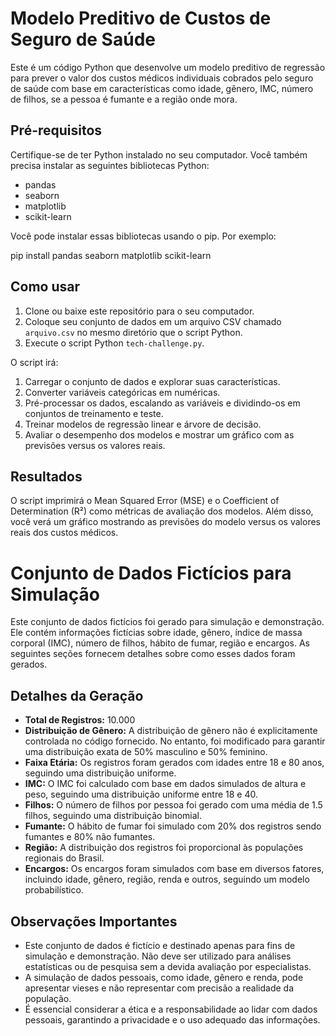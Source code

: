 # Modelo Preditivo de Custos de Seguro de Saúde

Este é um código Python que desenvolve um modelo preditivo de regressão para prever o valor dos custos médicos individuais cobrados pelo seguro de saúde com base em características como idade, gênero, IMC, número de filhos, se a pessoa é fumante e a região onde mora.

## Pré-requisitos

Certifique-se de ter Python instalado no seu computador. Você também precisa instalar as seguintes bibliotecas Python:

- pandas
- seaborn
- matplotlib
- scikit-learn

Você pode instalar essas bibliotecas usando o pip. Por exemplo:

pip install pandas seaborn matplotlib scikit-learn

## Como usar

1. Clone ou baixe este repositório para o seu computador.
2. Coloque seu conjunto de dados em um arquivo CSV chamado `arquivo.csv` no mesmo diretório que o script Python.
3. Execute o script Python `tech-challenge.py`.

O script irá:

1. Carregar o conjunto de dados e explorar suas características.
2. Converter variáveis categóricas em numéricas.
3. Pré-processar os dados, escalando as variáveis e dividindo-os em conjuntos de treinamento e teste.
4. Treinar modelos de regressão linear e árvore de decisão.
5. Avaliar o desempenho dos modelos e mostrar um gráfico com as previsões versus os valores reais.

## Resultados

O script imprimirá o Mean Squared Error (MSE) e o Coefficient of Determination (R²) como métricas de avaliação dos modelos. Além disso, você verá um gráfico mostrando as previsões do modelo versus os valores reais dos custos médicos.


# Conjunto de Dados Fictícios para Simulação

Este conjunto de dados fictícios foi gerado para simulação e demonstração. Ele contém informações fictícias sobre idade, gênero, índice de massa corporal (IMC), número de filhos, hábito de fumar, região e encargos. As seguintes seções fornecem detalhes sobre como esses dados foram gerados.

## Detalhes da Geração

- **Total de Registros:** 10.000
- **Distribuição de Gênero:** A distribuição de gênero não é explicitamente controlada no código fornecido. No entanto, foi modificado para garantir uma distribuição exata de 50% masculino e 50% feminino.
- **Faixa Etária:** Os registros foram gerados com idades entre 18 e 80 anos, seguindo uma distribuição uniforme.
- **IMC:** O IMC foi calculado com base em dados simulados de altura e peso, seguindo uma distribuição uniforme entre 18 e 40.
- **Filhos:** O número de filhos por pessoa foi gerado com uma média de 1.5 filhos, seguindo uma distribuição binomial.
- **Fumante:** O hábito de fumar foi simulado com 20% dos registros sendo fumantes e 80% não fumantes.
- **Região:** A distribuição dos registros foi proporcional às populações regionais do Brasil.
- **Encargos:** Os encargos foram simulados com base em diversos fatores, incluindo idade, gênero, região, renda e outros, seguindo um modelo probabilístico.

## Observações Importantes

- Este conjunto de dados é fictício e destinado apenas para fins de simulação e demonstração. Não deve ser utilizado para análises estatísticas ou de pesquisa sem a devida avaliação por especialistas.
- A simulação de dados pessoais, como idade, gênero e renda, pode apresentar vieses e não representar com precisão a realidade da população.
- É essencial considerar a ética e a responsabilidade ao lidar com dados pessoais, garantindo a privacidade e o uso adequado das informações.